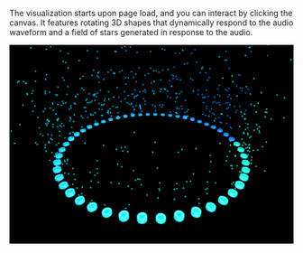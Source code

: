  The visualization starts upon page load, and you can interact by clicking the canvas. It features rotating 3D shapes that dynamically respond to the audio waveform and a field of stars generated in response to the audio.

 ![An image of visualization](image.png)